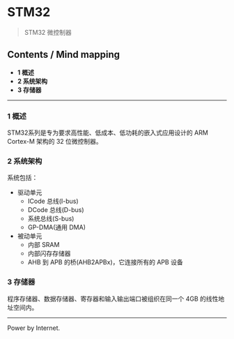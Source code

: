 # STM32

> STM32 微控制器

## Contents / Mind mapping
- **1 概述**
- **2 系统架构**
- **3 存储器**

---

### 1 概述

STM32系列是专为要求高性能、低成本、低功耗的嵌入式应用设计的 ARM Cortex-M 架构的 32 位微控制器。



### 2 系统架构

系统包括：

- 驱动单元
  - ICode 总线(I-bus)
  - DCode 总线(D-bus)
  - 系统总线(S-bus)
  - GP-DMA(通用 DMA)
- 被动单元
  - 内部 SRAM
  - 内部闪存存储器
  - AHB 到 APB 的桥(AHB2APBx)，它连接所有的 APB 设备



### 3 存储器

程序存储器、数据存储器、寄存器和输入输出端口被组织在同一个 4GB 的线性地址空间内。



---
Power by Internet.
